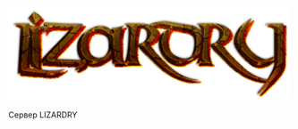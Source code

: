 ![screenshot](https://github.com/devapromix/lizardry/blob/master/worlds/images/logo_lizardry.png)

Сервер LIZARDRY 
